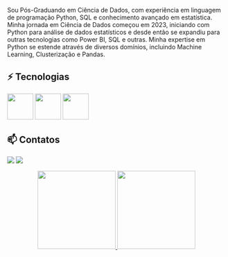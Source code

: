 Sou Pós-Graduando em Ciência de Dados, com experiência em linguagem de programação Python, SQL e conhecimento avançado em estatística. Minha jornada em Ciência de Dados começou em 2023, iniciando com Python para análise de dados estatísticos e desde então se expandiu para outras tecnologias como Power BI, SQL e outras. Minha expertise em Python se estende através de diversos domínios, incluindo  Machine Learning, Clusterização e Pandas. 

## ⚡ Tecnologias
  <img src="https://cdn.jsdelivr.net/gh/devicons/devicon@latest/icons/python/python-original.svg" width="60" height="60" /> <img src="https://cdn.jsdelivr.net/gh/devicons/devicon@latest/icons/keras/keras-original.svg" idth="60" height="60" /> <img src="https://cdn.jsdelivr.net/gh/devicons/devicon@latest/icons/tensorflow/tensorflow-original.svg" idth="60" height="60"  />

 ##  📫 Contatos


<a href = "davis93denner@gmail.com"><img loading="lazy" src="https://img.shields.io/badge/Gmail-D14836?style=for-the-badge&logo=gmail&logoColor=white" target="_blank"></a>
<a href="https://www.linkedin.com/in/davis-denner-costa-silva-4536a51b0/" target="_blank"><img loading="lazy" src="https://img.shields.io/badge/-LinkedIn-%230077B5?style=for-the-badge&logo=linkedin&logoColor=white" target="_blank"></a>   


<div align = "center">
<a href="https://github.com/Davisdenner">
<img loading="lazy" height="180em" src="https://github-readme-stats.vercel.app/api/top-langs/?username=Davisdenner&layout=compact&langs_count=7&theme=dark"/>
<img loading="lazy" height="180em" src="https://github-readme-stats.vercel.app/api?username=Davisdenner&show_icons=true&theme=dark&include_all_commits=true&count_private=true"/>
</div>




